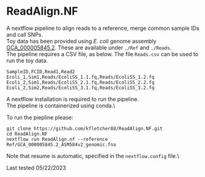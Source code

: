 # ReadAlign.NF
A nextflow pipeline to align reads to a reference, merge common sample IDs and call SNPs.\
Toy data has been provided using *E. coli* genome assembly [GCA_000005845.2](https://www.ncbi.nlm.nih.gov/assembly/GCF_000005845.2/). These are available under `./Ref` and `./Reads`.\
The pipeline requires a CSV file, as below. The file `Reads.csv` can be used to run the toy data.
```
SampleID,FCID,Read1,Read2
Ecoli_1,Sim1,Reads/EcoliSS_1.1.fq,Reads/EcoliSS_1.2.fq
Ecoli_2,Sim1,Reads/EcoliSS_2.1.fq,Reads/EcoliSS_2.2.fq
Ecoli_2,Sim2,Reads/EcoliSS_3.1.fq,Reads/EcoliSS_3.2.fq
```

A nextflow installation is required to run the pipeline.\
The pipeline is containerized using conda.\

To run the piepline please:
```
git clone https://github.com/kfletcher88/ReadAlign.NF.git
cd ReadAlign.NF
nextflow run ReadAlign.nf --reference Ref/GCA_000005845.2_ASM584v2_genomic.fna
```

Note that resume is automatic, specified in the `nextflow.config` file.\

Last tested 05/22/2023
